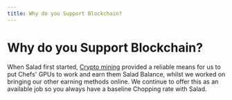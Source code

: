 ```yaml
---
title: Why do you Support Blockchain?
---
```


# Why do you Support Blockchain?

When Salad first started, [Crypto mining](https://support.salad.com/article/77-what-is-my-machine-actually-mining)
provided a reliable means for us to put Chefs' GPUs to work and earn them Salad Balance, whilst we worked on bringing
our other earning methods online. We continue to offer this as an available job so you always have a baseline Chopping
rate with Salad.
